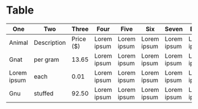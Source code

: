 # Table

| One         | Two         | Three      | Four        | Five        | Six         | Seven       | Eigth       | Nine        | Ten         | Eleven      | Twelwe      |
| ----------- | ----------- | ---------- | ----------- | ----------- | ----------- | ----------- | ----------- | ----------- | ----------- | ----------- | ----------- |
| Animal      | Description | Price (\$) | Lorem ipsum | Lorem ipsum | Lorem ipsum | Lorem ipsum | Lorem ipsum | Lorem ipsum | Lorem ipsum | Lorem ipsum | Lorem ipsum |
| Gnat        | per gram    | 13.65      | Lorem ipsum | Lorem ipsum | Lorem ipsum | Lorem ipsum | Lorem ipsum | Lorem ipsum | Lorem ipsum | Lorem ipsum | Lorem ipsum |
| Lorem ipsum | each        | 0.01       | Lorem ipsum | Lorem ipsum | Lorem ipsum | Lorem ipsum | Lorem ipsum | Lorem ipsum | Lorem ipsum | Lorem ipsum | Lorem ipsum |
| Gnu         | stuffed     | 92.50      | Lorem ipsum | Lorem ipsum | Lorem ipsum | Lorem ipsum | Lorem ipsum | Lorem ipsum | Lorem ipsum | Lorem ipsum | Lorem ipsum |
